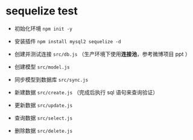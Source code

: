 # sequelize test

- 初始化环境 `npm init -y`
- 安装插件 `npm install mysql2 sequelize -d`

- 创建并测试连接 `src/db.js` （生产环境下使用**连接池**，参考微博项目 ppt ）
- 创建模型 `src/model.js`
- 同步模型到数据库 `src/sync.js`

- 新建数据 `src/create.js` （完成后执行 sql 语句来查询验证）
- 更新数据 `src/update.js`
- 查询数据 `src/select.js`
- 删除数据 `src/delete.js`
